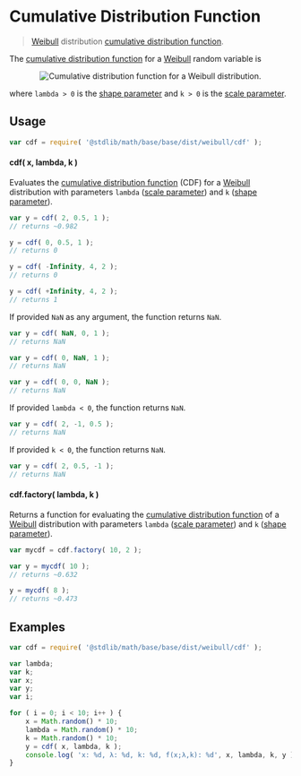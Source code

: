 Cumulative Distribution Function
===
> [Weibull][weibull] distribution [cumulative distribution function][cdf].

<!-- <intro> -->

The [cumulative distribution function][cdf] for a [Weibull][weibull] random variable is

<!-- <equation class="equation" label="eq:cdf" align="center" rawF(x;\lambda, k) =\begin{cases}1- e^{-(x/\lambda)^k} &amp; x\geq0\\ 0 &amp; x<0\end{cases}" alt="Cumulative distribution function for a Weibull distribution."> -->
<div class="equation" align="center" data-raw-text="F(x;\lambda, k) =\begin{cases}1- e^{-(x/\lambda)^k} &amp; x\geq0\\ 0 &amp; x<0\end{cases}" data-equation="eq:cdf">
	<img src="" alt="Cumulative distribution function for a Weibull distribution.">
	<br>
</div>

where `lambda > 0` is the [shape parameter][shape] and `k > 0` is the [scale parameter][scale].

<!-- </intro> -->

<!-- <usage> -->

## Usage
``` javascript
var cdf = require( '@stdlib/math/base/base/dist/weibull/cdf' );
```

#### cdf( x, lambda, k )

Evaluates the [cumulative distribution function][cdf] (CDF) for a [Weibull][weibull] distribution with parameters `lambda` ([scale parameter][scale]) and `k` ([shape parameter][shape]).


``` javascript
var y = cdf( 2, 0.5, 1 );
// returns ~0.982

y = cdf( 0, 0.5, 1 );
// returns 0

y = cdf( -Infinity, 4, 2 );
// returns 0

y = cdf( +Infinity, 4, 2 );
// returns 1
```

If provided `NaN` as any argument, the function returns `NaN`.

``` javascript
var y = cdf( NaN, 0, 1 );
// returns NaN

var y = cdf( 0, NaN, 1 );
// returns NaN

var y = cdf( 0, 0, NaN );
// returns NaN
```

If provided `lambda < 0`, the function returns `NaN`.

``` javascript
var y = cdf( 2, -1, 0.5 );
// returns NaN
```

If provided `k < 0`, the function returns `NaN`.

``` javascript
var y = cdf( 2, 0.5, -1 );
// returns NaN
```

#### cdf.factory( lambda, k )

Returns a function for evaluating the [cumulative distribution function][cdf] of a [Weibull][weibull] distribution with parameters `lambda` ([scale parameter][scale]) and `k` ([shape parameter][shape]). 

``` javascript
var mycdf = cdf.factory( 10, 2 );

var y = mycdf( 10 );
// returns ~0.632

y = mycdf( 8 );
// returns ~0.473
```

<!-- </usage> -->

<!-- <examples> -->
## Examples

``` javascript
var cdf = require( '@stdlib/math/base/base/dist/weibull/cdf' );

var lambda;
var k;
var x;
var y;
var i;

for ( i = 0; i < 10; i++ ) {
	x = Math.random() * 10;
	lambda = Math.random() * 10;
	k = Math.random() * 10;
	y = cdf( x, lambda, k );
	console.log( 'x: %d, λ: %d, k: %d, f(x;λ,k): %d', x, lambda, k, y );
}
```
<!-- </examples> -->


<!-- <links> -->
[cdf]: https://en.wikipedia.org/wiki/Cumulative_distribution_function
[weibull]: https://en.wikipedia.org/wiki/Weibull_distribution
[shape]: https://en.wikipedia.org/wiki/Shape_parameter
[scale]: https://en.wikipedia.org/wiki/Scale_parameter
<!-- </links> -->

